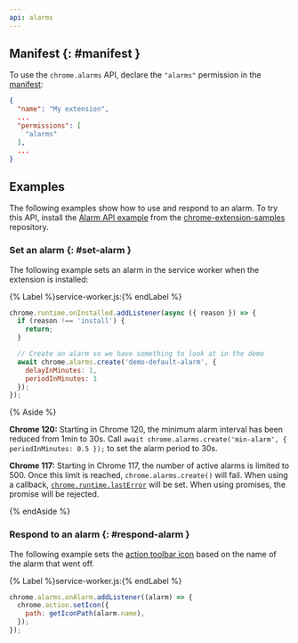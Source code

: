 ```yaml
---
api: alarms
---
```


## Manifest {: #manifest }

To use the `chrome.alarms` API, declare the `"alarms"` permission in the [manifest][doc-manifest]:

```json
{
  "name": "My extension",
  ...
  "permissions": [
    "alarms"
  ],
  ...
}
```

## Examples

The following examples show how to use and respond to an alarm. To try this API,
install the [Alarm API example][sample-example] from the [chrome-extension-samples][repo-samples]
repository.

### Set an alarm {: #set-alarm }

The following example sets an alarm in the service worker when the extension is installed:

{% Label %}service-worker.js:{% endLabel %}

```js
chrome.runtime.onInstalled.addListener(async ({ reason }) => {
  if (reason !== 'install') {
    return;
  }

  // Create an alarm so we have something to look at in the demo
  await chrome.alarms.create('demo-default-alarm', {
    delayInMinutes: 1,
    periodInMinutes: 1
  });
});
```

{% Aside %}

**Chrome 120:** Starting in Chrome 120, the minimum alarm interval has been reduced from 1min to 30s. Call    `await chrome.alarms.create('min-alarm', { periodInMinutes: 0.5 });` to set the alarm period to 30s.

**Chrome 117:** Starting in Chrome 117, the number of active alarms is limited to 500. Once this limit is reached, `chrome.alarms.create()` will fail. When using a callback, [`chrome.runtime.lastError`][last-error] will be set. When using promises, the promise will be rejected.

{% endAside %}

### Respond to an alarm {: #respond-alarm }

The following example sets the [action toolbar icon][action-icon] based on the name of the alarm that went off.

{% Label %}service-worker.js:{% endLabel %}

```js
chrome.alarms.onAlarm.addListener((alarm) => {
  chrome.action.setIcon({
    path: getIconPath(alarm.name),
  });
});
```

[repo-samples]: https://github.com/GoogleChrome/chrome-extensions-samples
[sample-example]: https://github.com/GoogleChrome/chrome-extensions-samples/tree/main/api-samples/alarms
[action-icon]: /docs/extensions/reference/action/#icon
[doc-manifest]: /docs/extensions/mv3/manifest/
[last-error]: /docs/extensions/reference/runtime/#property-lastError
